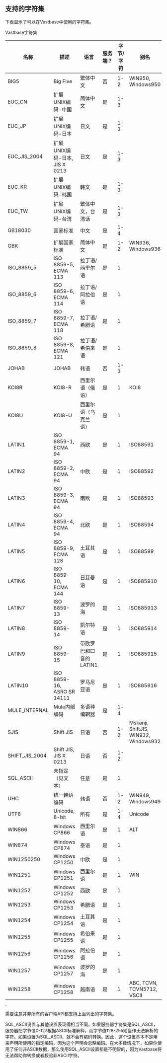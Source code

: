 ## 支持的字符集

下表显示了可以在Vastbase中使用的字符集。

 Vastbase字符集

| **名称**       | **描述**                      | **语言**               | **服务端？** | **字节/字符** | **别名**                              |
| -------------- | ----------------------------- | ---------------------- | ------------ | ------------- | ------------------------------------- |
| BIG5           | Big Five                      | 繁体中文               | 否           | 1-2           | WIN950, Windows950                    |
| EUC_CN         | 扩展UNIX编码-中国             | 简体中文               | 是           | 1-3           |                                       |
| EUC_JP         | 扩展UNIX编码-日本             | 日文                   | 是           | 1-3           |                                       |
| EUC_JIS_2004   | 扩展UNIX编码-日本, JIS X 0213 | 日文                   | 是           | 1-3           |                                       |
| EUC_KR         | 扩展UNIX编码-韩国             | 韩文                   | 是           | 1-3           |                                       |
| EUC_TW         | 扩展UNIX编码-台湾             | 繁体中文，台湾话       | 是           | 1-3           |                                       |
| GB18030        | 国家标准                      | 中文                   | 是           | 1-4           |                                       |
| GBK            | 扩展国家标准                  | 简体中文               | 是           | 1-2           | WIN936, Windows936                    |
| ISO_8859_5     | ISO 8859-5, ECMA 113          | 拉丁语/西里尔语        | 是           | 1             |                                       |
| ISO_8859_6     | ISO 8859-6, ECMA 114          | 拉丁语/阿拉伯语        | 是           | 1             |                                       |
| ISO_8859_7     | ISO 8859-7, ECMA 118          | 拉丁语/希腊语          | 是           | 1             |                                       |
| ISO_8859_8     | ISO 8859-8, ECMA 121          | 拉丁语/希伯来语        | 是           | 1             |                                       |
| JOHAB          | JOHAB                         | 韩语                   | 否           | 1-3           |                                       |
| KOI8R          | KOI8-R                        | 西里尔语（俄语）       | 是           | 1             | KOI8                                  |
| KOI8U          | KOI8-U                        | 西里尔语（乌克兰语）   | 是           | 1             |                                       |
| LATIN1         | ISO 8859-1, ECMA 94           | 西欧                   | 是           | 1             | ISO88591                              |
| LATIN2         | ISO 8859-2, ECMA 94           | 中欧                   | 是           | 1             | ISO88592                              |
| LATIN3         | ISO 8859-3, ECMA 94           | 南欧                   | 是           | 1             | ISO88593                              |
| LATIN4         | ISO 8859-4, ECMA 94           | 北欧                   | 是           | 1             | ISO88594                              |
| LATIN5         | ISO 8859-9, ECMA 128          | 土耳其语               | 是           | 1             | ISO88599                              |
| LATIN6         | ISO 8859-10, ECMA 144         | 日耳曼语               | 是           | 1             | ISO885910                             |
| LATIN7         | ISO 8859-13                   | 波罗的海               | 是           | 1             | ISO885913                             |
| LATIN8         | ISO 8859-14                   | 凯尔特语               | 是           | 1             | ISO885914                             |
| LATIN9         | ISO 8859-15                   | 带欧罗巴和口音的LATIN1 | 是           | 1             | ISO885915                             |
| LATIN10        | ISO 8859-16, ASRO SR 14111    | 罗马尼亚语             | 是           | 1             | ISO885916                             |
| MULE_INTERNAL  | Mule内部编码                  | 多语种编辑器           | 是           | 1-4           |                                       |
| SJIS           | Shift JIS                     | 日语                   | 否           | 1-2           | Mskanji, ShiftJIS, WIN932, Windows932 |
| SHIFT_JIS_2004 | Shift JIS, JIS X 0213         | 日语                   | 否           | 1-2           |                                       |
| SQL_ASCII      | 未指定（见文本）              | 任意                   | 是           | 1             |                                       |
| UHC            | 统一韩语编码                  | 韩语                   | 否           | 1-2           | WIN949, Windows949                    |
| UTF8           | Unicode, 8-bit                | 所有                   | 是           | 1-4           | Unicode                               |
| WIN866         | Windows CP866                 | 西里尔语               | 是           | 1             | ALT                                   |
| WIN874         | Windows CP874                 | 泰语                   | 是           | 1             |                                       |
| WIN1250250     | Windows CP1250                | 中欧                   | 是           | 1             |                                       |
| WIN1251        | Windows CP1251                | 西里尔语               | 是           | 1             | WIN                                   |
| WIN1252        | Windows CP1252                | 西欧                   | 是           | 1             |                                       |
| WIN1253        | Windows CP1253                | 希腊语                 | 是           | 1             |                                       |
| WIN1254        | Windows CP1254                | 土耳其语               | 是           | 1             |                                       |
| WIN1255        | Windows CP1255                | 希伯来语               | 是           | 1             |                                       |
| WIN1256        | Windows CP1256                | 阿拉伯语               | 是           | 1             |                                       |
| WIN1257        | Windows CP1257                | 波罗的海               | 是           | 1             |                                       |
| WIN1258        | Windows CP1258                | 越南语                 | 是           | 1             | ABC, TCVN, TCVN5712, VSCII            |

<div align="left"><img src="image/image1.png" style="zoom:25%")</div>  

需要注意并非所有的客户端API都支持上面列出的字符集。

SQL_ASCII设置与其他设置表现得相当不同。如果服务器字符集是SQL_ASCII，服务器把字节值0-127根据ASCII标准解释，而字节值128-255则当作无法解析的字符。如果设置为SQL_ASCII，就不会有编码转换。因此，这个设置基本不是用来声明所使用的指定编码，因为这个声明会忽略编码。在大多数情况下，如果你使用了任何非ASCII数据，那么使用SQL_ASCII设置都是不明智的，因为Vastbase将无法帮助你转换或者校验非ASCII字符。